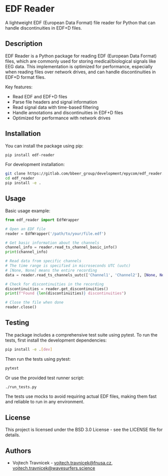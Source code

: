 # EDF Reader

A lightweight EDF (European Data Format) file reader for Python that can handle discontinuities in EDF+D files.

## Description

EDF Reader is a Python package for reading EDF (European Data Format) files, which are commonly used for storing medical/biological signals like EEG data. This implementation is optimized for performance, especially when reading files over network drives, and can handle discontinuities in EDF+D format files.

Key features:
- Read EDF and EDF+D files
- Parse file headers and signal information
- Read signal data with time-based filtering
- Handle annotations and discontinuities in EDF+D files
- Optimized for performance with network drives

## Installation

You can install the package using pip:

```bash
pip install edf-reader
```

For development installation:

```bash
git clone https://gitlab.com/bbeer_group/development/epycom/edf_reader.git
cd edf_reader
pip install -e .
```

## Usage

Basic usage example:

```python
from edf_reader import EdfWrapper

# Open an EDF file
reader = EdfWrapper('/path/to/your/file.edf')

# Get basic information about the channels
channel_info = reader.read_ts_channel_basic_info()
print(channel_info)

# Read data from specific channels
# The time range is specified in microseconds UTC (uutc)
# [None, None] means the entire recording
data = reader.read_ts_channels_uutc(['Channel1', 'Channel2'], [None, None])

# Check for discontinuities in the recording
discontinuities = reader.get_discontinuities()
print(f"Found {len(discontinuities)} discontinuities")

# Close the file when done
reader.close()
```

## Testing

The package includes a comprehensive test suite using pytest. To run the tests, first install the development dependencies:

```bash
pip install -e .[dev]
```

Then run the tests using pytest:

```bash
pytest
```

Or use the provided test runner script:

```bash
./run_tests.py
```

The tests use mocks to avoid requiring actual EDF files, making them fast and reliable to run in any environment.

## License

This project is licensed under the BSD 3.0 License - see the LICENSE file for details.

## Authors

- Vojtech Travnicek - vojtech.travnicek@fnusa.cz, vojtech.travnicek@wavesurfers.science
